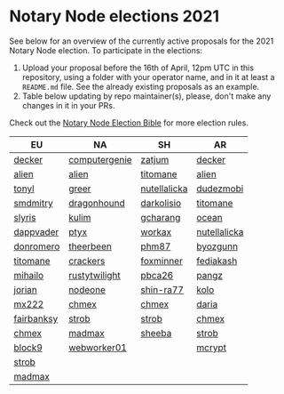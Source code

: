 # Notary Node elections 2021

See below for an overview of the currently active proposals for the 2021 Notary Node election.
To participate in the elections:

1. Upload your proposal before the 16th of April, 12pm UTC in this repository, using a folder with your operator name, and in it at least a `README.md` file. See the already existing proposals as an example.
2. Table below updating by repo maintainer(s), please, don't make any changes in it in your PRs.

Check out the [Notary Node Election Bible](https://github.com/KomodoPlatform/dPoW/blob/dev/doc/bible.md) for more election rules.

| EU                                 | NA                                       | SH                                     | AR                                     |
| ---------------------------------- | ---------------------------------------- | -------------------------------------- | -------------------------------------- |
| [decker](decker/README.md)         | [computergenie](computergenie/README.md) | [zatjum](zatjum/README.md)             | [decker](decker/README.md)             |
| [alien](alien/README.md)           | [alien](alien/README.md)                 | [titomane](titomane/README.md)         | [alien](alien/README.md)               |
| [tonyl](tonyl/README.md)           | [greer](greer/README.md)                 | [nutellalicka](nutellalicka/README.md) | [dudezmobi](dudezmobi/README.md)       |
| [smdmitry](smdmitry/README.md)     | [dragonhound](dragonhound/README.md)     | [darkolisio](darkolisio/README.md)     | [titomane](titomane/README.md)         |
| [slyris](slyris/README.md)         | [kulim](kulim/README.md)                 | [gcharang](gcharang/README.md)         | [ocean](ocean/README.md)               |
| [dappvader](dappvader/README.md)   | [ptyx](ptyx/README.md)                   | [workax](workax/README.md)             | [nutellalicka](nutellalicka/README.md) |
| [donromero](donromero/README.md)   | [theerbeen](theerbeen/README.md)         | [phm87](phm87/README.md)               | [byozgunn](byozgunn/README.md)         |
| [titomane](titomane/README.md)     | [crackers](crackers/README.md)           | [foxminner](foxminner/README.md)       | [fediakash](fediakash/README.md)       |
| [mihailo](mihailo/README.md)       | [rustytwilight](rustytwilight/README.md) | [pbca26](pbca26/README.md)             | [pangz](pangz/README.md)               |
| [jorian](jorian/README.md)         | [nodeone](nodeone/README.md)             | [shin-ra77](shin-ra77/README.md)       | [kolo](kolo/README.md)                 |
| [mx222](mx222/README.md)           | [chmex](chmex/README.md)                 | [chmex](chmex/README.md)               | [daria](daria/README.md)               |
| [fairbanksy](fairbanksy/README.md) | [strob](strob/README.md)                 | [strob](strob/README.md)               | [chmex](chmex/README.md)               |
| [chmex](chmex/README.md)           | [madmax](madmax/README.md)               | [sheeba](sheeba/README.md)             | [strob](strob/README.md)               |
| [block9](block9/README.md)         | [webworker01](webworker01/README.md)     |                                        | [mcrypt](mcrypt/README.md)             |
| [strob](strob/README.md)           |                                          |                                        |                                        |
| [madmax](madmax/README.md)         |                                          |                                        |                                        |

